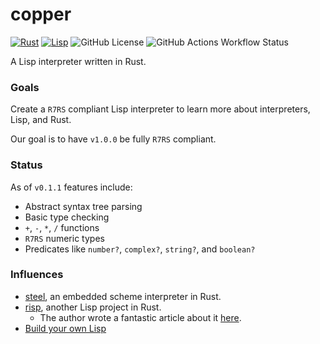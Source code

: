 # copper
[![Rust](https://img.shields.io/badge/Rust-orange.svg?e&logo=rust&logoColor=white)](#)
[![Lisp](https://img.shields.io/badge/R7RS-1f6cb0.svg?e&logo=commonlisp&logoColor=white&labelColor=1f6cb0)](#)
![GitHub License](https://img.shields.io/github/license/sebastian-j-ibanez/copper?color=brown)
![GitHub Actions Workflow Status](https://img.shields.io/github/actions/workflow/status/sebastian-j-ibanez/copper/rust.yml)

A Lisp interpreter written in Rust.

### Goals

Create a `R7RS` compliant Lisp interpreter to learn more about interpreters, Lisp, and Rust.

Our goal is to have `v1.0.0` be fully `R7RS` compliant.

### Status

As of `v0.1.1` features include:
- Abstract syntax tree parsing
- Basic type checking
- `+`, `-`, `*`, `/` functions
- `R7RS` numeric types
- Predicates like `number?`, `complex?`, `string?`, and `boolean?`

### Influences
- [steel](https://github.com/mattwparas/steel), an embedded scheme interpreter in Rust.
- [risp](https://github.com/stopachka/risp?tab=readme-ov-file), another Lisp project in Rust.
  - The author wrote a fantastic article about it [here](https://stopa.io/post/222).
- [Build your own Lisp](https://www.buildyourownlisp.com/)